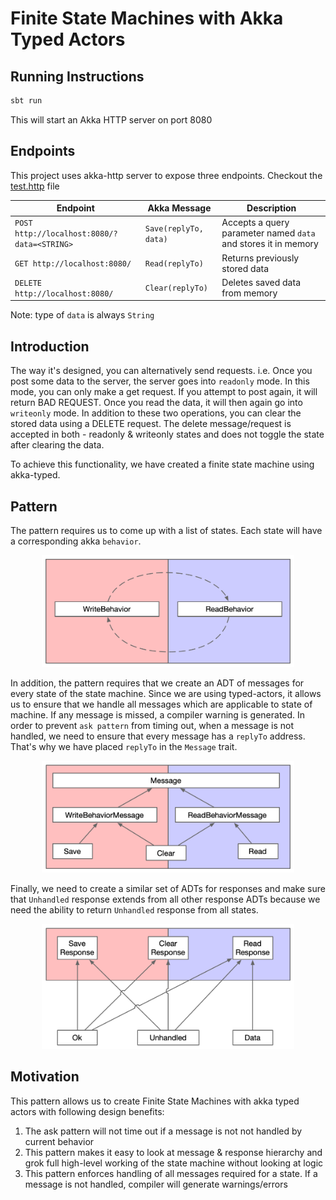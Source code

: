 # Finite State Machines with Akka Typed Actors

## Running Instructions

```sh
sbt run
```

This will start an Akka HTTP server on port 8080

## Endpoints

This project uses akka-http server to expose three endpoints. Checkout the [test.http](src/main/scala/com/example/test.http) file

|Endpoint|Akka Message| Description|
|-|-|-|
|`POST http://localhost:8080/?data=<STRING>`|`Save(replyTo, data)`|Accepts a query parameter named `data` and stores it in memory|
|`GET http://localhost:8080/`|`Read(replyTo)`|Returns previously stored data|
|`DELETE http://localhost:8080/`|`Clear(replyTo)`|Deletes saved data from memory|

Note: type of `data` is always `String`

## Introduction

The way it's designed, you can alternatively send requests. i.e.
Once you post some data to the server, the server goes into `readonly` mode. In this
mode, you can only make a get request. If you attempt to post again, it will
return BAD REQUEST. Once you read the data, it will then again go into `writeonly` mode. In addition to these two operations, you can clear the stored data using a DELETE request. The delete message/request is accepted in both - readonly & writeonly states and does not toggle the state after clearing the data.

To achieve this functionality, we have created a finite state machine using akka-typed.

## Pattern

The pattern requires us to come up with a list of states.
Each state will have a corresponding akka `behavior`.

<div align="center">
  <img width="80%" src="images/Behaviors.png">
</div>

In addition, the pattern requires that we create an ADT of messages for every
state of the state machine. Since we are using typed-actors,
it allows us to ensure that we handle all messages which are
applicable to state of machine. If any message is missed,
a compiler warning is generated. In order to prevent `ask pattern`
from timing out, when a message is not handled, we need to ensure
that every message has a `replyTo` address. That's why we have 
placed `replyTo` in the `Message` trait.

<div align="center">
  <img width="80%" src="images/Messages.png">
</div>

Finally, we need to create a similar set of ADTs for responses and
make sure that `Unhandled` response extends from all other response
ADTs because we need the ability to return `Unhandled` response
from all states.


<div align="center">
  <img width="80%" src="images/Responses.png">
</div>

## Motivation

This pattern allows us to create Finite State Machines with akka typed actors with following design benefits:

1. The ask pattern will not time out if a message is not not handled by current behavior
1. This pattern makes it easy to look at message & response hierarchy and grok full high-level working of the state machine
without looking at logic
1. This pattern enforces handling of all messages required for a state. If a message is not handled,
compiler will generate warnings/errors
